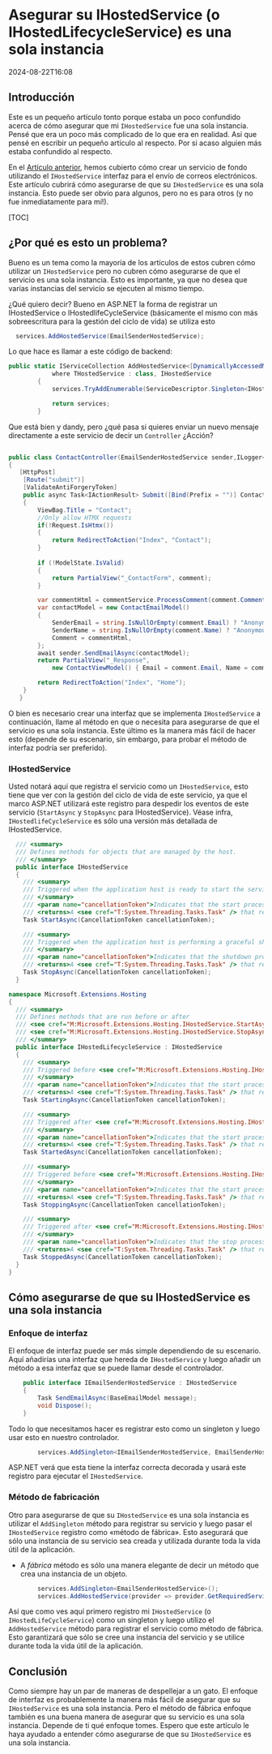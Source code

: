 # Asegurar su IHostedService (o IHostedLifecycleService) es una sola instancia

<!--category-- ASP.NET -->
<datetime class="hidden">2024-08-22T16:08</datetime>

## Introducción

Este es un pequeño artículo tonto porque estaba un poco confundido acerca de cómo asegurar que mi `IHostedService` fue una sola instancia. Pensé que era un poco más complicado de lo que era en realidad. Así que pensé en escribir un pequeño artículo al respecto. Por si acaso alguien más estaba confundido al respecto.

En el [Artículo anterior](/blog/addingasyncsendingforemails), hemos cubierto cómo crear un servicio de fondo utilizando el `IHostedService` interfaz para el envío de correos electrónicos. Este artículo cubrirá cómo asegurarse de que su `IHostedService` es una sola instancia.
Esto puede ser obvio para algunos, pero no es para otros (y no fue inmediatamente para mí!).

[TOC]

## ¿Por qué es esto un problema?

Bueno es un tema como la mayoría de los artículos de estos cubren cómo utilizar un `IHostedService` pero no cubren cómo asegurarse de que el servicio es una sola instancia. Esto es importante, ya que no desea que varias instancias del servicio se ejecuten al mismo tiempo.

¿Qué quiero decir? Bueno en ASP.NET la forma de registrar un IHostedService o IHostedlifeCycleService (básicamente el mismo con más sobreescritura para la gestión del ciclo de vida) se utiliza esto

```csharp
  services.AddHostedService(EmailSenderHostedService);
```

Lo que hace es llamar a este código de backend:

```csharp
public static IServiceCollection AddHostedService<[DynamicallyAccessedMembers(DynamicallyAccessedMemberTypes.PublicConstructors)] THostedService>(this IServiceCollection services)
            where THostedService : class, IHostedService
        {
            services.TryAddEnumerable(ServiceDescriptor.Singleton<IHostedService, THostedService>());

            return services;
        }

```

Que está bien y dandy, pero ¿qué pasa si quieres enviar un nuevo mensaje directamente a este servicio de decir un `Controller` ¿Acción?

```csharp

public class ContactController(EmailSenderHostedService sender,ILogger<BaseController> logger) ...
{
   [HttpPost]
    [Route("submit")]
    [ValidateAntiForgeryToken]
    public async Task<IActionResult> Submit([Bind(Prefix = "")] ContactViewModel comment)
    {
        ViewBag.Title = "Contact";
        //Only allow HTMX requests
        if(!Request.IsHtmx())
        {
            return RedirectToAction("Index", "Contact");
        }
      
        if (!ModelState.IsValid)
        {
            return PartialView("_ContactForm", comment);
        }

        var commentHtml = commentService.ProcessComment(comment.Comment);
        var contactModel = new ContactEmailModel()
        {
            SenderEmail = string.IsNullOrEmpty(comment.Email) ? "Anonymous" : comment.Email,
            SenderName = string.IsNullOrEmpty(comment.Name) ? "Anonymous" : comment.Name,
            Comment = commentHtml,
        };
        await sender.SendEmailAsync(contactModel);
        return PartialView("_Response",
            new ContactViewModel() { Email = comment.Email, Name = comment.Name, Comment = commentHtml });

        return RedirectToAction("Index", "Home");
    }
   }
```

O bien es necesario crear una interfaz que se implementa `IHostedService` a continuación, llame al método en que o necesita para asegurarse de que el servicio es una sola instancia. Este último es la manera más fácil de hacer esto (depende de su escenario, sin embargo, para probar el método de interfaz podría ser preferido).

### IHostedService

Usted notará aquí que registra el servicio como un `IHostedService`, esto tiene que ver con la gestión del ciclo de vida de este servicio, ya que el marco ASP.NET utilizará este registro para despedir los eventos de este servicio (`StartAsync` y `StopAsync` para IHostedService). Véase infra, `IHostedlifeCycleService` es sólo una versión más detallada de IHostedService.

```csharp
  /// <summary>
  /// Defines methods for objects that are managed by the host.
  /// </summary>
  public interface IHostedService
  {
    /// <summary>
    /// Triggered when the application host is ready to start the service.
    /// </summary>
    /// <param name="cancellationToken">Indicates that the start process has been aborted.</param>
    /// <returns>A <see cref="T:System.Threading.Tasks.Task" /> that represents the asynchronous Start operation.</returns>
    Task StartAsync(CancellationToken cancellationToken);

    /// <summary>
    /// Triggered when the application host is performing a graceful shutdown.
    /// </summary>
    /// <param name="cancellationToken">Indicates that the shutdown process should no longer be graceful.</param>
    /// <returns>A <see cref="T:System.Threading.Tasks.Task" /> that represents the asynchronous Stop operation.</returns>
    Task StopAsync(CancellationToken cancellationToken);
  }

namespace Microsoft.Extensions.Hosting
{
  /// <summary>
  /// Defines methods that are run before or after
  /// <see cref="M:Microsoft.Extensions.Hosting.IHostedService.StartAsync(System.Threading.CancellationToken)" /> and
  /// <see cref="M:Microsoft.Extensions.Hosting.IHostedService.StopAsync(System.Threading.CancellationToken)" />.
  /// </summary>
  public interface IHostedLifecycleService : IHostedService
  {
    /// <summary>
    /// Triggered before <see cref="M:Microsoft.Extensions.Hosting.IHostedService.StartAsync(System.Threading.CancellationToken)" />.
    /// </summary>
    /// <param name="cancellationToken">Indicates that the start process has been aborted.</param>
    /// <returns>A <see cref="T:System.Threading.Tasks.Task" /> that represents the asynchronous operation.</returns>
    Task StartingAsync(CancellationToken cancellationToken);

    /// <summary>
    /// Triggered after <see cref="M:Microsoft.Extensions.Hosting.IHostedService.StartAsync(System.Threading.CancellationToken)" />.
    /// </summary>
    /// <param name="cancellationToken">Indicates that the start process has been aborted.</param>
    /// <returns>A <see cref="T:System.Threading.Tasks.Task" /> that represents the asynchronous operation.</returns>
    Task StartedAsync(CancellationToken cancellationToken);

    /// <summary>
    /// Triggered before <see cref="M:Microsoft.Extensions.Hosting.IHostedService.StopAsync(System.Threading.CancellationToken)" />.
    /// </summary>
    /// <param name="cancellationToken">Indicates that the start process has been aborted.</param>
    /// <returns>A <see cref="T:System.Threading.Tasks.Task" /> that represents the asynchronous operation.</returns>
    Task StoppingAsync(CancellationToken cancellationToken);

    /// <summary>
    /// Triggered after <see cref="M:Microsoft.Extensions.Hosting.IHostedService.StopAsync(System.Threading.CancellationToken)" />.
    /// </summary>
    /// <param name="cancellationToken">Indicates that the stop process has been aborted.</param>
    /// <returns>A <see cref="T:System.Threading.Tasks.Task" /> that represents the asynchronous operation.</returns>
    Task StoppedAsync(CancellationToken cancellationToken);
  }
}
```

## Cómo asegurarse de que su IHostedService es una sola instancia

### Enfoque de interfaz

El enfoque de interfaz puede ser más simple dependiendo de su escenario. Aquí añadirías una interfaz que hereda de `IHostedService` y luego añadir un método a esa interfaz que se puede llamar desde el controlador.

```csharp
    public interface IEmailSenderHostedService : IHostedService
    {
        Task SendEmailAsync(BaseEmailModel message);
        void Dispose();
    }
```

Todo lo que necesitamos hacer es registrar esto como un singleton y luego usar esto en nuestro controlador.

```csharp
        services.AddSingleton<IEmailSenderHostedService, EmailSenderHostedService>();
```

ASP.NET verá que esta tiene la interfaz correcta decorada y usará este registro para ejecutar el `IHostedService`.

### Método de fabricación

Otro para asegurarse de que su `IHostedService` es una sola instancia es utilizar el `AddSingleton` método para registrar su servicio y luego pasar el `IHostedService` registro como «método de fábrica». Esto asegurará que sólo una instancia de su servicio sea creada y utilizada durante toda la vida útil de la aplicación.

* A *fábrica* método es sólo una manera elegante de decir un método que crea una instancia de un objeto.

```csharp
        services.AddSingleton<EmailSenderHostedService>();
        services.AddHostedService(provider => provider.GetRequiredService<EmailSenderHostedService>());
```

Así que como ves aquí primero registro mi `IHostedService` (o `IHostedLifeCycleService`) como un singleton y luego utilizo el `AddHostedService` método para registrar el servicio como método de fábrica. Esto garantizará que sólo se cree una instancia del servicio y se utilice durante toda la vida útil de la aplicación.

## Conclusión

Como siempre hay un par de maneras de despellejar a un gato. El enfoque de interfaz es probablemente la manera más fácil de asegurar que su `IHostedService` es una sola instancia. Pero el método de fábrica enfoque también es una buena manera de asegurar que su servicio es una sola instancia. Depende de ti qué enfoque tomes. Espero que este artículo le haya ayudado a entender cómo asegurarse de que su `IHostedService` es una sola instancia.
